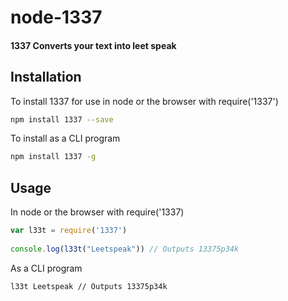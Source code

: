 # node-1337
#### 1337 Converts your text into leet speak

## Installation
To install 1337 for use in node or the browser with require('1337')

```bash
npm install 1337 --save
```

To install as a CLI program
 
```bash
npm install 1337 -g
```

 ## Usage
 In node or the browser with require('1337)

```js
var l33t = require('1337')
 
console.log(l33t("Leetspeak")) // Outputs 13375p34k
```

As a CLI program
 
```bash
l33t Leetspeak // Outputs 13375p34k
```


